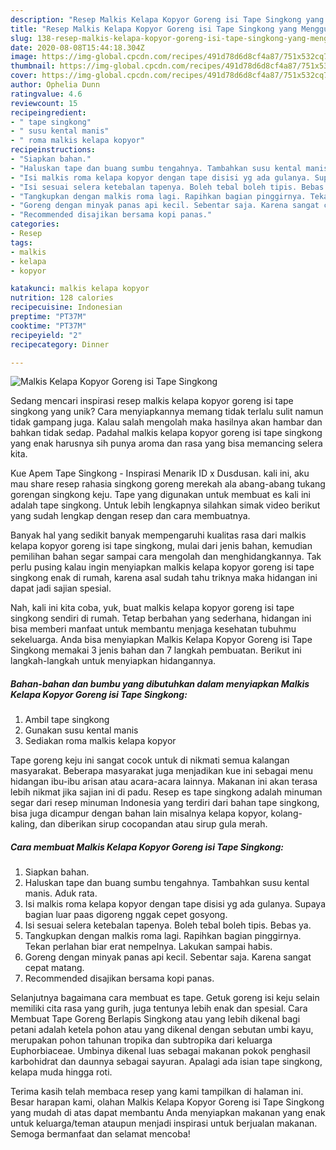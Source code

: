 ```yaml
---
description: "Resep Malkis Kelapa Kopyor Goreng isi Tape Singkong yang Menggugah Selera"
title: "Resep Malkis Kelapa Kopyor Goreng isi Tape Singkong yang Menggugah Selera"
slug: 138-resep-malkis-kelapa-kopyor-goreng-isi-tape-singkong-yang-menggugah-selera
date: 2020-08-08T15:44:18.304Z
image: https://img-global.cpcdn.com/recipes/491d78d6d8cf4a87/751x532cq70/malkis-kelapa-kopyor-goreng-isi-tape-singkong-foto-resep-utama.jpg
thumbnail: https://img-global.cpcdn.com/recipes/491d78d6d8cf4a87/751x532cq70/malkis-kelapa-kopyor-goreng-isi-tape-singkong-foto-resep-utama.jpg
cover: https://img-global.cpcdn.com/recipes/491d78d6d8cf4a87/751x532cq70/malkis-kelapa-kopyor-goreng-isi-tape-singkong-foto-resep-utama.jpg
author: Ophelia Dunn
ratingvalue: 4.6
reviewcount: 15
recipeingredient:
- " tape singkong"
- " susu kental manis"
- " roma malkis kelapa kopyor"
recipeinstructions:
- "Siapkan bahan."
- "Haluskan tape dan buang sumbu tengahnya. Tambahkan susu kental manis. Aduk rata."
- "Isi malkis roma kelapa kopyor dengan tape disisi yg ada gulanya. Supaya bagian luar paas digoreng nggak cepet gosyong."
- "Isi sesuai selera ketebalan tapenya. Boleh tebal boleh tipis. Bebas ya."
- "Tangkupkan dengan malkis roma lagi. Rapihkan bagian pinggirnya. Tekan perlahan biar erat nempelnya. Lakukan sampai habis."
- "Goreng dengan minyak panas api kecil. Sebentar saja. Karena sangat cepat matang."
- "Recommended disajikan bersama kopi panas."
categories:
- Resep
tags:
- malkis
- kelapa
- kopyor

katakunci: malkis kelapa kopyor 
nutrition: 128 calories
recipecuisine: Indonesian
preptime: "PT37M"
cooktime: "PT37M"
recipeyield: "2"
recipecategory: Dinner

---
```



![Malkis Kelapa Kopyor Goreng isi Tape Singkong](https://img-global.cpcdn.com/recipes/491d78d6d8cf4a87/751x532cq70/malkis-kelapa-kopyor-goreng-isi-tape-singkong-foto-resep-utama.jpg)

Sedang mencari inspirasi resep malkis kelapa kopyor goreng isi tape singkong yang unik? Cara menyiapkannya memang tidak terlalu sulit namun tidak gampang juga. Kalau salah mengolah maka hasilnya akan hambar dan bahkan tidak sedap. Padahal malkis kelapa kopyor goreng isi tape singkong yang enak harusnya sih punya aroma dan rasa yang bisa memancing selera kita.

Kue Apem Tape Singkong - Inspirasi Menarik ID x Dusdusan. kali ini, aku mau share resep rahasia singkong goreng merekah ala abang-abang tukang gorengan singkong keju. Tape yang digunakan untuk membuat es kali ini adalah tape singkong. Untuk lebih lengkapnya silahkan simak video berikut yang sudah lengkap dengan resep dan cara membuatnya.

Banyak hal yang sedikit banyak mempengaruhi kualitas rasa dari malkis kelapa kopyor goreng isi tape singkong, mulai dari jenis bahan, kemudian pemilihan bahan segar sampai cara mengolah dan menghidangkannya. Tak perlu pusing kalau ingin menyiapkan malkis kelapa kopyor goreng isi tape singkong enak di rumah, karena asal sudah tahu triknya maka hidangan ini dapat jadi sajian spesial.


Nah, kali ini kita coba, yuk, buat malkis kelapa kopyor goreng isi tape singkong sendiri di rumah. Tetap berbahan yang sederhana, hidangan ini bisa memberi manfaat untuk membantu menjaga kesehatan tubuhmu sekeluarga. Anda bisa menyiapkan Malkis Kelapa Kopyor Goreng isi Tape Singkong memakai 3 jenis bahan dan 7 langkah pembuatan. Berikut ini langkah-langkah untuk menyiapkan hidangannya.

<!--inarticleads1-->

##### Bahan-bahan dan bumbu yang dibutuhkan dalam menyiapkan Malkis Kelapa Kopyor Goreng isi Tape Singkong:

1. Ambil  tape singkong
1. Gunakan  susu kental manis
1. Sediakan  roma malkis kelapa kopyor


Tape goreng keju ini sangat cocok untuk di nikmati semua kalangan masyarakat. Beberapa masyarakat juga menjadikan kue ini sebagai menu hidangan ibu-ibu arisan atau acara-acara lainnya. Makanan ini akan terasa lebih nikmat jika sajian ini di padu. Resep es tape singkong adalah minuman segar dari resep minuman Indonesia yang terdiri dari bahan tape singkong, bisa juga dicampur dengan bahan lain misalnya kelapa kopyor, kolang-kaling, dan diberikan sirup cocopandan atau sirup gula merah. 

<!--inarticleads2-->

##### Cara membuat Malkis Kelapa Kopyor Goreng isi Tape Singkong:

1. Siapkan bahan.
1. Haluskan tape dan buang sumbu tengahnya. Tambahkan susu kental manis. Aduk rata.
1. Isi malkis roma kelapa kopyor dengan tape disisi yg ada gulanya. Supaya bagian luar paas digoreng nggak cepet gosyong.
1. Isi sesuai selera ketebalan tapenya. Boleh tebal boleh tipis. Bebas ya.
1. Tangkupkan dengan malkis roma lagi. Rapihkan bagian pinggirnya. Tekan perlahan biar erat nempelnya. Lakukan sampai habis.
1. Goreng dengan minyak panas api kecil. Sebentar saja. Karena sangat cepat matang.
1. Recommended disajikan bersama kopi panas.


Selanjutnya bagaimana cara membuat es tape. Getuk goreng isi keju selain memiliki cita rasa yang gurih, juga tentunya lebih enak dan spesial. Cara Membuat Tape Goreng Berlapis Singkong atau yang lebih dikenal bagi petani adalah ketela pohon atau yang dikenal dengan sebutan umbi kayu, merupakan pohon tahunan tropika dan subtropika dari keluarga Euphorbiaceae. Umbinya dikenal luas sebagai makanan pokok penghasil karbohidrat dan daunnya sebagai sayuran. Apalagi ada isian tape singkong, kelapa muda hingga roti. 

Terima kasih telah membaca resep yang kami tampilkan di halaman ini. Besar harapan kami, olahan Malkis Kelapa Kopyor Goreng isi Tape Singkong yang mudah di atas dapat membantu Anda menyiapkan makanan yang enak untuk keluarga/teman ataupun menjadi inspirasi untuk berjualan makanan. Semoga bermanfaat dan selamat mencoba!
